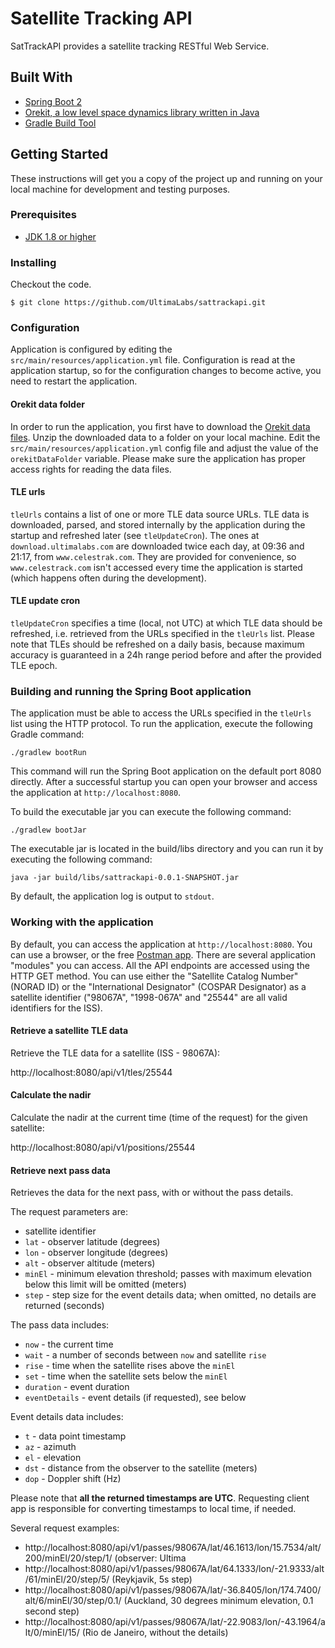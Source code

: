 # Satellite Tracking API

SatTrackAPI provides a satellite tracking RESTful Web Service.

## Built With

* [Spring Boot 2](https://spring.io/projects/spring-boot/)
* [Orekit, a low level space dynamics library written in Java](https://www.orekit.org/)
* [Gradle Build Tool](https://gradle.org/)

## Getting Started

These instructions will get you a copy of the project up and running on your local machine for development and testing purposes.

### Prerequisites

* [JDK 1.8 or higher](https://www.oracle.com/technetwork/java/javase/downloads/jdk8-downloads-2133151.html)

### Installing

Checkout the code.

```
$ git clone https://github.com/UltimaLabs/sattrackapi.git
```

### Configuration

Application is configured by editing the `src/main/resources/application.yml` file.
Configuration is read at the application startup, so for the configuration changes to become active, you need to restart the application.

#### Orekit data folder

In order to run the application, you first have to download the [Orekit data files](https://gitlab.orekit.org/orekit/orekit-data/-/archive/master/orekit-data-master.zip).
Unzip the downloaded data to a folder on your local machine. Edit the `src/main/resources/application.yml` config file and adjust the value of the `orekitDataFolder` variable.
Please make sure the application has proper access rights for reading the data files.

#### TLE urls

`tleUrls` contains a list of one or more TLE data source URLs. TLE data is downloaded, parsed, and stored internally by the application during the startup and refreshed later (see `tleUpdateCron`).
The ones at `download.ultimalabs.com` are downloaded twice each day, at 09:36 and 21:17, from `www.celestrak.com`.
They are provided for convenience, so `www.celestrack.com` isn't accessed every time the application is started (which happens often during the development).

#### TLE update cron

`tleUpdateCron` specifies a time (local, not UTC) at which TLE data should be refreshed, i.e. retrieved from the URLs specified in the `tleUrls` list.
Please note that TLEs should be refreshed on a daily basis, because maximum accuracy is guaranteed in a 24h range period before and after the provided TLE epoch.

### Building and running the Spring Boot application

The application must be able to access the URLs specified in the `tleUrls` list using the HTTP protocol.
To run the application, execute the following Gradle command:

```
./gradlew bootRun
```

This command will run the Spring Boot application on the default port 8080 directly. After a successful startup you can open your browser and access the application at `http://localhost:8080`.

To build the executable jar you can execute the following command:

```
./gradlew bootJar
```

The executable jar is located in the build/libs directory and you can run it by executing the following command:

```
java -jar build/libs/sattrackapi-0.0.1-SNAPSHOT.jar
```

By default, the application log is output to `stdout`.

### Working with the application

By default, you can access the application at `http://localhost:8080`. You can use a browser, or the free [Postman app](https://www.getpostman.com/downloads/).
There are several application "modules" you can access. All the API endpoints are accessed using the HTTP GET method.
You can use either the "Satellite Catalog Number" (NORAD ID) or the "International Designator" (COSPAR Designator) as a satellite identifier ("98067A", "1998-067A" and "25544" are all valid identifiers for the ISS).

#### Retrieve a satellite TLE data

Retrieve the TLE data for a satellite (ISS - 98067A):

http://localhost:8080/api/v1/tles/25544

#### Calculate the nadir

Calculate the nadir at the current time (time of the request) for the given satellite:

http://localhost:8080/api/v1/positions/25544

#### Retrieve next pass data

Retrieves the data for the next pass, with or without the pass details.

The request parameters are:

* satellite identifier
* `lat` - observer latitude (degrees)
* `lon` - observer longitude (degrees)
* `alt` - observer altitude (meters)
* `minEl` - minimum elevation threshold; passes with maximum elevation below this limit will be omitted (meters)
* `step` - step size for the event details data; when omitted, no details are returned (seconds)

The pass data includes:
* `now` - the current time
* `wait` - a number of seconds between `now` and satellite `rise`
* `rise` - time when the satellite rises above the `minEl`
* `set` - time when the satellite sets below the `minEl`
* `duration` - event duration
* `eventDetails` - event details (if requested), see below

Event details data includes:
* `t` - data point timestamp
* `az` - azimuth
* `el` - elevation
* `dst` - distance from the observer to the satellite (meters)
* `dop` - Doppler shift (Hz)

Please note that **all the returned timestamps are UTC**. Requesting client app is responsible for converting timestamps to local time, if needed. 

Several request examples:

* http://localhost:8080/api/v1/passes/98067A/lat/46.1613/lon/15.7534/alt/200/minEl/20/step/1/ (observer: Ultima
* http://localhost:8080/api/v1/passes/98067A/lat/64.1333/lon/-21.9333/alt/61/minEl/20/step/5/ (Reykjavik, 5s step)
* http://localhost:8080/api/v1/passes/98067A/lat/-36.8405/lon/174.7400/alt/6/minEl/30/step/0.1/ (Auckland, 30 degrees minimum elevation, 0.1 second step)
* http://localhost:8080/api/v1/passes/98067A/lat/-22.9083/lon/-43.1964/alt/0/minEl/15/ (Rio de Janeiro, without the details)

